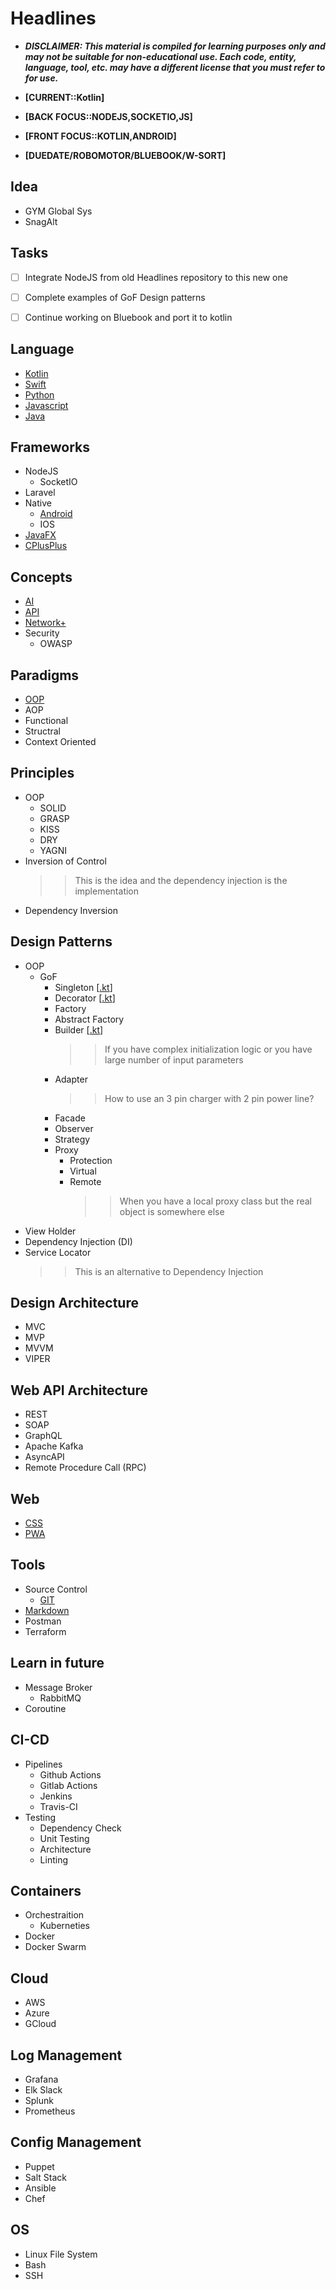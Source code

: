 # Headlines
- ___DISCLAIMER: This material is compiled for learning purposes only and may not be suitable for non-educational use. Each code, entity, language, tool, etc. may have a different license that you must refer to for use.___

- **[CURRENT::Kotlin]**
- **[BACK  FOCUS::NODEJS,SOCKETIO,JS]**
- **[FRONT FOCUS::KOTLIN,ANDROID]**
- **[DUEDATE/ROBOMOTOR/BLUEBOOK/W-SORT]**

## Idea
- GYM Global Sys
- SnagAlt

## Tasks
- [ ] Integrate NodeJS from old Headlines repository to this new one
- [ ] Complete examples of GoF Design patterns
- [ ] Continue working on Bluebook and port it to kotlin


## Language
- [Kotlin](language/kotlin/README.md)
- [Swift](language/swift/README.md)
- [Python](language/python/README.md)
- [Javascript](language/js/README.md)
- [Java](language/java/README.md)


## Frameworks
- NodeJS
    - SocketIO
- Laravel
- Native
    - [Android](framework/android/README.md)
    - IOS
- [JavaFX](framework/javafx/README.md)
- [CPlusPlus](language/cpp/README.md)


## Concepts
- [AI](ai/README.md)
- [API](api/README.md)
- [Network+](network/README.md)
- Security
    - OWASP


## Paradigms
- [OOP](paradigm/oop/README.md)
- AOP
- Functional
- Structral
- Context Oriented


## Principles
- OOP
    - SOLID
    - GRASP
    - KISS
    - DRY
    - YAGNI
- Inversion of Control
    >> This is the idea and the dependency injection is the implementation
- Dependency Inversion


## Design Patterns
- OOP
    - GoF
        - Singleton [[.kt](pattern/gof_singleton.kt)]
        - Decorator [[.kt](pattern/gof_decorator.kt)]
        - Factory
        - Abstract Factory
        - Builder [[.kt](pattern/gof_builder.kt)]
            >> If you have complex initialization logic or you have large number of input parameters
        - Adapter
            >> How to use an 3 pin charger with 2 pin power line?
        - Facade
        - Observer
        - Strategy
        - Proxy
            - Protection
            - Virtual
            - Remote
                >> When you have a local proxy class but the real object is somewhere else
- View Holder
- Dependency Injection (DI)
- Service Locator
    >> This is an alternative to Dependency Injection


## Design Architecture
- MVC
- MVP
- MVVM
- VIPER


## Web API Architecture
- REST
- SOAP
- GraphQL
- Apache Kafka
- AsyncAPI
- Remote Procedure Call (RPC)


## Web
- [CSS](web/css/README.md)
- [PWA](web/pwa/README.md) 


## Tools
- Source Control
    - [GIT](tool/git/README.md)
- [Markdown](tool/markdown/README.md)
- Postman
- Terraform


## Learn in future
- Message Broker
    - RabbitMQ
- Coroutine


## CI-CD
- Pipelines
    - Github Actions
    - Gitlab Actions
    - Jenkins
    - Travis-CI
- Testing
    - Dependency Check
    - Unit Testing
    - Architecture
    - Linting

## Containers
- Orchestraition
    - Kuberneties
- Docker
- Docker Swarm

## Cloud
- AWS
- Azure
- GCloud

## Log Management
- Grafana
- Elk Slack
- Splunk
- Prometheus

## Config Management
- Puppet
- Salt Stack
- Ansible
- Chef

## OS
- Linux File System
- Bash
- SSH
